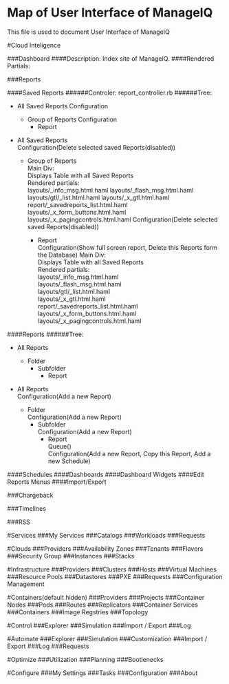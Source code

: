 # Map of User Interface of ManageIQ
This file is used to document User Interface of ManageIQ

#Cloud Inteligence

###Dashboard
####Description:
Index site of ManageIQ.
####Rendered Partials:

###Reports

####Saved Reports
######Controler:
report_controller.rb
######Tree:
- All Saved Reports
  Configuration
  - Group of Reports
    Configuration
    - Report

- All Saved Reports<br>
  Configuration(Delete selected saved Reports(disabled))
  - Group of Reports<br>
    Main Div:<br>
    Displays Table with all Saved Reports<br>
    Rendered partials:<br>
    layouts/_info_msg.html.haml
    layouts/_flash_msg.html.haml
    layouts/gtl/_list.html.haml
    layouts/_x_gtl.html.haml
    report/_savedreports_list.html.haml
    layouts/_x_form_buttons.html.haml
    layouts/_x_pagingcontrols.html.haml
    Configuration(Delete selected saved Reports(disabled))


    - Report<br>
      Configuration(Show full screen report, Delete this Reports form the Database)
      Main Div:<br>
      Displays Table with all Saved Reports<br>
      Rendered partials:<br>
        layouts/_info_msg.html.haml<br>
        layouts/_flash_msg.html.haml<br>
        layouts/gtl/_list.html.haml<br>
        layouts/_x_gtl.html.haml <br>
        report/_savedreports_list.html.haml <br>
        layouts/_x_form_buttons.html.haml<br>
        layouts/_x_pagingcontrols.html.haml<br>

####Reports
######Tree:
- All Reports
  - Folder
    - Subfolder
      - Report

- All Reports<br>
  Configuration(Add a new Report)<br>
  - Folder<br>
    Configuration(Add a new Report)
    - Subfolder<br>
      Configuration(Add a new Report)
      - Report<br>
        Queue()<br>
        Configuration(Add a new Report, Copy this Report, Add a new Schedule)

####Schedules
####Dashboards
####Dashboard Widgets
####Edit Reports Menus
####Import/Export

###Chargeback

###Timelines

###RSS

#Services
###My Services
###Catalogs
###Workloads
###Requests

#Clouds
###Providers
###Availability Zones
###Tenants
###Flavors
###Security Group
###Instances
###Stacks

#Infrastructure
###Providers
###Clusters
###Hosts
###Virtual Machines
###Resource Pools
###Datastores
###PXE
###Requests
###Configuration Management

#Containers(default hidden)
###Providers
###Projects
###Container Nodes
###Pods
###Routes
###Replicators
###Container Services
###Containers
###Image Regstries
###Topology

#Control
###Explorer
###Simulation
###Import / Export
###Log

#Automate
###Explorer
###Simulation
###Customization
###Import / Export
###Log
###Requests

#Optimize
###Utilization
###Planning
###Bootlenecks

#Configure
###My Settings
###Tasks
###Configuration
###About
